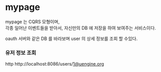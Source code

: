 # mypage

mypage 는 CQRS 모형이며,  
각종 일어난 이벤트들을 받아서, 자신만의 DB 에 저장을 하여 보여주는 서비스이다.  

oauth 서버와 같은 DB 를 바라보며 user 의 상세 정보를 조회 할 수있다.  


### 유저 정보 조회
http http://localhost:8086/users/1@uengine.org  